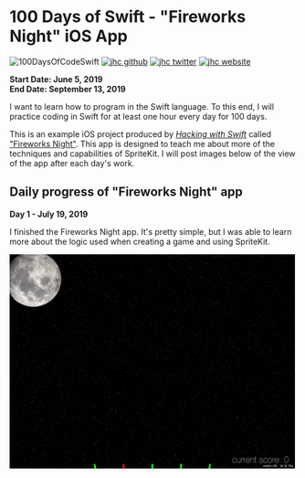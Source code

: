 # 100 Days of Swift - "Fireworks Night" iOS App

![100DaysOfCodeSwift](https://img.shields.io/badge/100DaysOfCode-Swift-FA7343.svg?style=flat&logo=swift)
[![jhc github](https://img.shields.io/badge/GitHub-jhrcook-lightgrey.svg?style=flat&logo=github)](https://github.com/jhrcook)
[![jhc twitter](https://img.shields.io/badge/Twitter-Joshua_Cook-00aced.svg?style=flat&logo=twitter)](https://twitter.com/JoshDoesa)
[![jhc website](https://img.shields.io/badge/Website-Joshua_Cook-5087B2.svg?style=flat&logo=telegram)](https://joshuacook.netlify.com)

**Start Date: June 5, 2019  
End Date: September 13, 2019**

I want to learn how to program in the Swift language. To this end, I will practice coding in Swift for at least one hour every day for 100 days.

This is an example iOS project produced by [*Hacking with Swift*](https://www.hackingwithswift.com/read) called ["Fireworks Night"](https://www.hackingwithswift.com/read/20/overview). This app is designed to teach me about more of the techniques and capabilities of SpriteKit. I will post images below of the view of the app after each day's work.

## Daily progress of "Fireworks Night" app

**Day 1 - July 19, 2019**

I finished the Fireworks Night app. It's pretty simple, but I was able to learn more about the logic used when creating a game and using SpriteKit.

<img src="progress_screenshots/ezgif.com-video-to-gif.gif" width="500"/>

